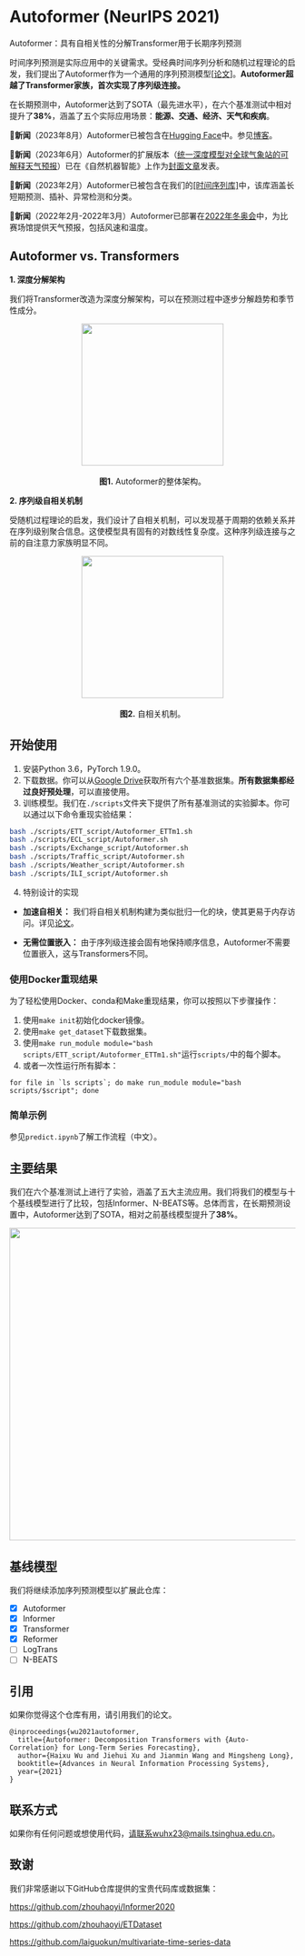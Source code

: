 # Autoformer (NeurIPS 2021)

Autoformer：具有自相关性的分解Transformer用于长期序列预测

时间序列预测是实际应用中的关键需求。受经典时间序列分析和随机过程理论的启发，我们提出了Autoformer作为一个通用的序列预测模型[[论文](https://arxiv.org/abs/2106.13008)]。**Autoformer超越了Transformer家族，首次实现了序列级连接。**

在长期预测中，Autoformer达到了SOTA（最先进水平），在六个基准测试中相对提升了**38%**，涵盖了五个实际应用场景：**能源、交通、经济、天气和疾病**。

:triangular_flag_on_post:**新闻**（2023年8月）Autoformer已被包含在[Hugging Face](https://huggingface.co/models?search=autoformer)中。参见[博客](https://huggingface.co/blog/autoformer)。

:triangular_flag_on_post:**新闻**（2023年6月）Autoformer的扩展版本（[统一深度模型对全球气象站的可解释天气预报](https://www.nature.com/articles/s42256-023-00667-9)）已在《自然机器智能》上作为[封面文章](https://www.nature.com/natmachintell/volumes/5/issues/6)发表。

:triangular_flag_on_post:**新闻**（2023年2月）Autoformer已被包含在我们的[[时间序列库]](https://github.com/thuml/Time-Series-Library)中，该库涵盖长短期预测、插补、异常检测和分类。

:triangular_flag_on_post:**新闻**（2022年2月-2022年3月）Autoformer已部署在[2022年冬奥会](https://en.wikipedia.org/wiki/2022_Winter_Olympics)中，为比赛场馆提供天气预报，包括风速和温度。

## Autoformer vs. Transformers

**1. 深度分解架构**

我们将Transformer改造为深度分解架构，可以在预测过程中逐步分解趋势和季节性成分。

<p align="center">
<img src=".\pic\Autoformer.png" height = "250" alt="" align=center />
<br><br>
<b>图1.</b> Autoformer的整体架构。
</p>

**2. 序列级自相关机制**

受随机过程理论的启发，我们设计了自相关机制，可以发现基于周期的依赖关系并在序列级别聚合信息。这使模型具有固有的对数线性复杂度。这种序列级连接与之前的自注意力家族明显不同。

<p align="center">
<img src=".\pic\Auto-Correlation.png" height = "250" alt="" align=center />
<br><br>
<b>图2.</b> 自相关机制。
</p>

## 开始使用

1. 安装Python 3.6，PyTorch 1.9.0。
2. 下载数据。你可以从[Google Drive](https://drive.google.com/drive/folders/1ZOYpTUa82_jCcxIdTmyr0LXQfvaM9vIy?usp=sharing)获取所有六个基准数据集。**所有数据集都经过良好预处理**，可以直接使用。
3. 训练模型。我们在`./scripts`文件夹下提供了所有基准测试的实验脚本。你可以通过以下命令重现实验结果：

```bash
bash ./scripts/ETT_script/Autoformer_ETTm1.sh
bash ./scripts/ECL_script/Autoformer.sh
bash ./scripts/Exchange_script/Autoformer.sh
bash ./scripts/Traffic_script/Autoformer.sh
bash ./scripts/Weather_script/Autoformer.sh
bash ./scripts/ILI_script/Autoformer.sh
```


4. 特别设计的实现

- **加速自相关：** 我们将自相关机制构建为类似批归一化的块，使其更易于内存访问。详见[论文](https://arxiv.org/abs/2106.13008)。

- **无需位置嵌入：** 由于序列级连接会固有地保持顺序信息，Autoformer不需要位置嵌入，这与Transformers不同。

### 使用Docker重现结果

为了轻松使用Docker、conda和Make重现结果，你可以按照以下步骤操作：
1. 使用`make init`初始化docker镜像。
2. 使用`make get_dataset`下载数据集。
3. 使用`make run_module module="bash scripts/ETT_script/Autoformer_ETTm1.sh"`运行`scripts/`中的每个脚本。
4. 或者一次性运行所有脚本：
```
for file in `ls scripts`; do make run_module module="bash scripts/$script"; done
```

### 简单示例
参见`predict.ipynb`了解工作流程（中文）。

## 主要结果

我们在六个基准测试上进行了实验，涵盖了五大主流应用。我们将我们的模型与十个基线模型进行了比较，包括Informer、N-BEATS等。总体而言，在长期预测设置中，Autoformer达到了SOTA，相对之前基线模型提升了**38%**。

<p align="center">
<img src=".\pic\results.png" height = "550" alt="" align=center />
</p>

## 基线模型

我们将继续添加序列预测模型以扩展此仓库：

- [x] Autoformer
- [x] Informer
- [x] Transformer
- [x] Reformer
- [ ] LogTrans
- [ ] N-BEATS

## 引用

如果你觉得这个仓库有用，请引用我们的论文。

```
@inproceedings{wu2021autoformer,
  title={Autoformer: Decomposition Transformers with {Auto-Correlation} for Long-Term Series Forecasting},
  author={Haixu Wu and Jiehui Xu and Jianmin Wang and Mingsheng Long},
  booktitle={Advances in Neural Information Processing Systems},
  year={2021}
}
```


## 联系方式

如果你有任何问题或想使用代码，请联系wuhx23@mails.tsinghua.edu.cn。

## 致谢

我们非常感谢以下GitHub仓库提供的宝贵代码库或数据集：

https://github.com/zhouhaoyi/Informer2020

https://github.com/zhouhaoyi/ETDataset

https://github.com/laiguokun/multivariate-time-series-data

